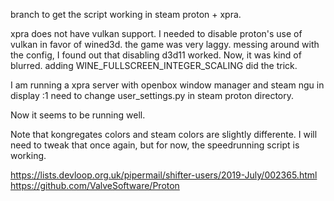 branch to get the script working in steam proton + xpra.   

xpra does not have vulkan support. I needed to disable proton's use of vulkan in favor of wined3d.
the game was very laggy. messing around with the config, I found out that disabling d3d11 worked.
Now, it was kind of blurred. adding WINE_FULLSCREEN_INTEGER_SCALING did the trick. 

I am running a xpra server with openbox window manager and steam ngu in display :1 
need to change user_settings.py in steam proton directory. 

Now it seems to be running well. 

Note that kongregates colors and steam colors are slightly differente. I will need to tweak that once again, but for now, the speedrunning script is working.

https://lists.devloop.org.uk/pipermail/shifter-users/2019-July/002365.html  
https://github.com/ValveSoftware/Proton
